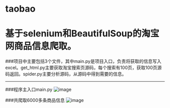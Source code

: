 # taobao
基于selenium和BeautifulSoup的淘宝网商品信息爬取。
=====

###项目中主要包括3个文件，其中main.py是项目入口，负责将获取的信息写入excel。get_html.py主要获取淘宝搜索页源码，每个搜索有100页，获取100页源码返回。spider.py主要分析源码，从源码中得到需要的信息。

----
###程序主入口main.py
![image](https://github.com/chifeng111/taobao/raw/master/img/1.jpg)

###共爬取6000多条商品信息
![image](https://github.com/chifeng111/taobao/raw/master/img/2.jpg)
